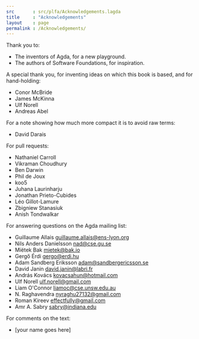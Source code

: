 ```yaml
---
src       : src/plfa/Acknowledgements.lagda
title     : "Acknowledgements"
layout    : page
permalink : /Acknowledgements/
---
```


Thank you to:
* The inventors of Agda, for a new playground.
* The authors of Software Foundations, for inspiration.

A special thank you, for inventing ideas on which
this book is based, and for hand-holding:
* Conor McBride
* James McKinna
* Ulf Norell
* Andreas Abel

For a note showing how much more compact it is to avoid raw terms:
* David Darais

For pull requests:
* Nathaniel Carroll
* Vikraman Choudhury
* Ben Darwin
* Phil de Joux
* koo5
* Juhana Laurinharju
* Jonathan Prieto-Cubides
* Léo Gillot-Lamure
* Zbigniew Stanasiuk 
* Anish Tondwalkar

For answering questions on the Agda mailing list:
* Guillaume Allais <guillaume.allais@ens-lyon.org>
* Nils Anders Danielsson <nad@cse.gu.se>
* Miëtek Bak <mietek@bak.io>
* Gergő Érdi <gergo@erdi.hu>
* Adam Sandberg Eriksson <adam@sandbergericsson.se>
* David Janin <david.janin@labri.fr>
* András Kovács <kovacsahun@hotmail.com>
* Ulf Norell <ulf.norell@gmail.com>
* Liam O'Connor <liamoc@cse.unsw.edu.au>
* N. Raghavendra <nyraghu27132@gmail.com>
* Roman Kireev <effectfully@gmail.com>
* Amr A. Sabry <sabry@indiana.edu>

For comments on the text:
* [your name goes here]
